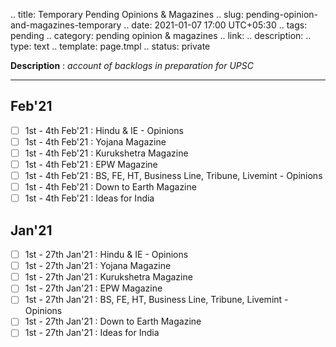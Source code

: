 .. title: Temporary Pending Opinions & Magazines
.. slug: pending-opinion-and-magazines-temporary
.. date: 2021-01-07 17:00 UTC+05:30
.. tags: pending
.. category: pending opinion & magazines
.. link: 
.. description: 
.. type: text
.. template: page.tmpl
.. status: private

**Description** : *account of backlogs in preparation for UPSC*

***
<!-- TEASER_END -->

## Feb'21
- [ ] 1st - 4th Feb'21 : Hindu & IE - Opinions
- [ ] 1st - 4th Feb'21 : Yojana Magazine
- [ ] 1st - 4th Feb'21 : Kurukshetra Magazine
- [ ] 1st - 4th Feb'21 : EPW Magazine
- [ ] 1st - 4th Feb'21 : BS, FE, HT, Business Line, Tribune, Livemint - Opinions
- [ ] 1st - 4th Feb'21 : Down to Earth Magazine
- [ ] 1st - 4th Feb'21 : Ideas for India

## Jan'21
- [ ] 1st - 27th Jan'21 : Hindu & IE - Opinions
- [ ] 1st - 27th Jan'21 : Yojana Magazine
- [ ] 1st - 27th Jan'21 : Kurukshetra Magazine
- [ ] 1st - 27th Jan'21 : EPW Magazine
- [ ] 1st - 27th Jan'21 : BS, FE, HT, Business Line, Tribune, Livemint - Opinions
- [ ] 1st - 27th Jan'21 : Down to Earth Magazine
- [ ] 1st - 27th Jan'21 : Ideas for India